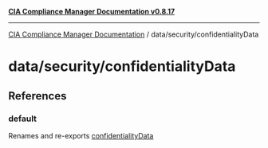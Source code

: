 [**CIA Compliance Manager Documentation v0.8.17**](../../../README.md)

***

[CIA Compliance Manager Documentation](../../../modules.md) / data/security/confidentialityData

# data/security/confidentialityData

## References

### default

Renames and re-exports [confidentialityData](../variables/confidentialityData.md)

